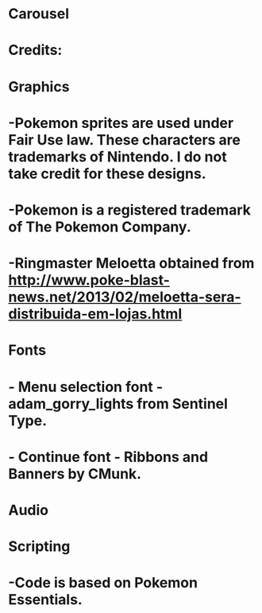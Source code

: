 # Carousel
# Credits:

# Graphics
# -Pokemon sprites are used under Fair Use law. These characters are trademarks of Nintendo. I do not take credit for these designs.
# -Pokemon is a registered trademark of The Pokemon Company.
# -Ringmaster Meloetta obtained from http://www.poke-blast-news.net/2013/02/meloetta-sera-distribuida-em-lojas.html

# Fonts
# - Menu selection font - adam_gorry_lights from Sentinel Type.
# - Continue font - Ribbons and Banners by CMunk.

# Audio

# Scripting
# -Code is based on Pokemon Essentials.
